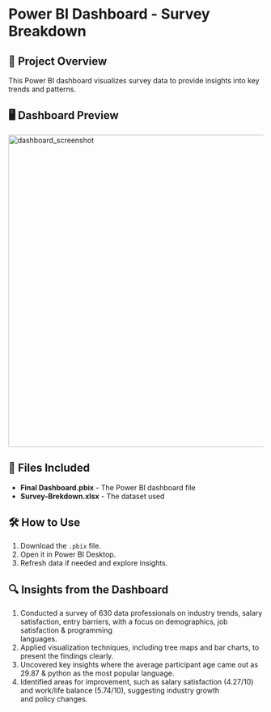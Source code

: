 # Power BI Dashboard - Survey Breakdown  

## 📌 Project Overview  
This Power BI dashboard visualizes survey data to provide insights into key trends and patterns.  

## 🖥️ Dashboard Preview  
<img width="617" alt="dashboard_screenshot" src="https://github.com/user-attachments/assets/cd1f2292-6150-4a06-adca-e34c52ecca19" />



## 📂 Files Included  
- **Final Dashboard.pbix** - The Power BI dashboard file  
- **Survey-Brekdown.xlsx** - The dataset used   

## 🛠️ How to Use  
1. Download the `.pbix` file.  
2. Open it in Power BI Desktop.  
3. Refresh data if needed and explore insights.  

## 🔍 Insights from the Dashboard  
1. Conducted a survey of 630 data professionals on industry trends, salary satisfaction, entry barriers, with a focus on demographics, job satisfaction & programming   
   languages.
2. Applied visualization techniques, including tree maps and bar charts, to present the findings clearly.
3. Uncovered key insights where the average participant age came out as 29.87 & python as the most popular language.
4. Identified areas for improvement, such as salary satisfaction (4.27/10) and work/life balance (5.74/10), suggesting industry growth and policy changes.  

 
